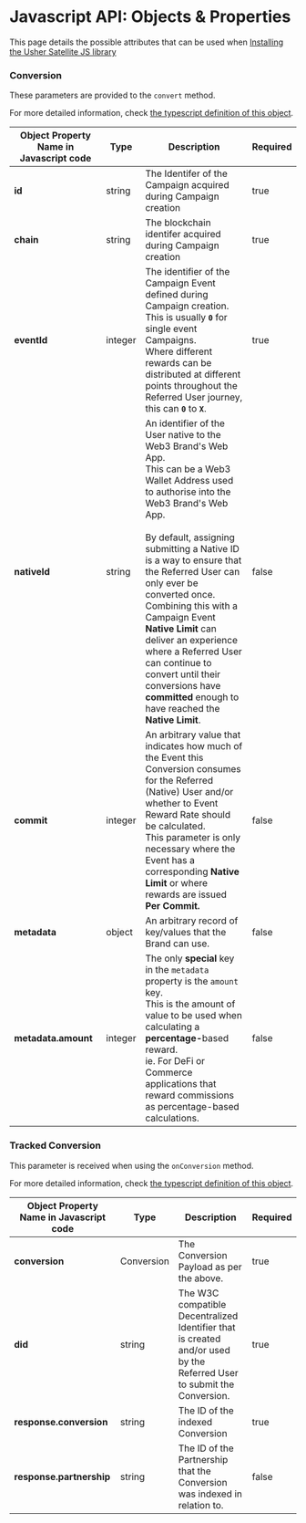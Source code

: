 # Javascript API: Objects & Properties

This page details the possible attributes that can be used when [Installing the Usher Satellite JS library](installation.md)

### Conversion

These parameters are provided to the `convert` method.

For more detailed information, check [the typescript definition of this object](https://ts-docs.satellite.usher.so/types/types.conversion).

<table><thead><tr><th>Object Property Name in Javascript code</th><th>Type</th><th>Description</th><th data-type="checkbox" data-hidden>Required</th></tr></thead><tbody><tr><td><strong>id</strong></td><td>string</td><td>The Identifer of the Campaign acquired during Campaign creation</td><td>true</td></tr><tr><td><strong>chain</strong></td><td>string</td><td>The blockchain identifer acquired during Campaign creation</td><td>true</td></tr><tr><td><strong>eventId</strong></td><td>integer</td><td>The identifier of the Campaign Event defined during Campaign creation. <br>This is usually <strong><code>0</code></strong> for single event Campaigns. <br>Where different rewards can be distributed at different points throughout the Referred User journey, this can <strong><code>0</code></strong> to <strong><code>X</code></strong>.</td><td>true</td></tr><tr><td><strong>nativeId</strong></td><td>string</td><td>An identifier of the User native to the Web3 Brand's Web App. <br>This can be a Web3 Wallet Address used to authorise into the Web3 Brand's Web App.<br><br>By default, assigning submitting a Native ID is a way to ensure that the Referred User can only ever be converted once.<br>Combining this with a Campaign Event <strong>Native Limit</strong> can deliver an experience where a Referred User can continue to convert until their conversions have <strong>committed</strong> enough to have reached the <strong>Native Limit</strong>.</td><td>false</td></tr><tr><td><strong>commit</strong></td><td>integer</td><td>An arbitrary value that indicates how much of the Event this Conversion consumes for the Referred (Native) User and/or whether to Event Reward Rate should be calculated.<br>This parameter is only necessary where the Event has a corresponding <strong>Native Limit</strong> or where rewards are issued <strong>Per Commit.</strong></td><td>false</td></tr><tr><td><strong>metadata</strong></td><td>object</td><td>An arbitrary record of key/values that the Brand can use.</td><td>false</td></tr><tr><td><strong>metadata.amount</strong></td><td>integer</td><td>The only <strong>special</strong> key in the <code>metadata</code> <strong></strong> property is the <code>amount</code> key.<br>This is the amount of value to be used when calculating a <strong>percentage-</strong>based reward.<br>ie. For DeFi or Commerce applications that reward commissions as percentage-based calculations.</td><td>false</td></tr></tbody></table>



### Tracked Conversion

This parameter is received when using the `onConversion` method.

For more detailed information, check [the typescript definition of this object](https://ts-docs.satellite.usher.so/types/types.conversionresponse).

<table><thead><tr><th>Object Property Name in Javascript code</th><th>Type</th><th>Description</th><th data-type="checkbox" data-hidden>Required</th></tr></thead><tbody><tr><td><strong>conversion</strong></td><td>Conversion</td><td>The Conversion Payload as per the above.</td><td>true</td></tr><tr><td><strong>did</strong></td><td>string</td><td>The W3C compatible Decentralized Identifier that is created and/or used by the Referred User to submit the Conversion.</td><td>true</td></tr><tr><td><strong>response.conversion</strong></td><td>string</td><td>The ID of the indexed Conversion</td><td>true</td></tr><tr><td><strong>response.partnership</strong></td><td>string</td><td>The ID of the Partnership that the  Conversion was indexed in relation to.</td><td>false</td></tr></tbody></table>

